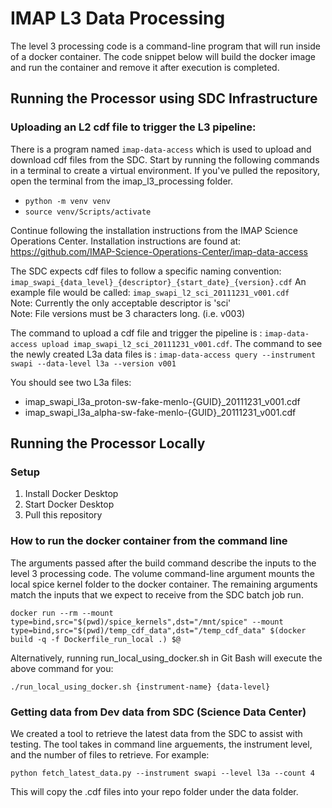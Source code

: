 # IMAP L3 Data Processing

The level 3 processing code is a command-line program that will run inside of a docker container.
The code snippet below will build the docker image and run the container and remove it after execution is completed.

## Running the Processor using SDC Infrastructure

### Uploading an L2 cdf file to trigger the L3 pipeline:

There is a program named `imap-data-access` which is used to upload and download cdf files from the SDC.
Start by running the following commands in a terminal to create a virtual environment. If you've pulled the repository,
open the terminal from the imap_l3_processing folder.

- `python -m venv venv`
- `source venv/Scripts/activate`

Continue following the installation instructions from the IMAP Science Operations Center. Installation instructions are
found at: https://github.com/IMAP-Science-Operations-Center/imap-data-access

The SDC expects cdf files to follow a specific naming
convention: `imap_swapi_{data_level}_{descriptor}_{start_date}_{version}.cdf`
An example file would be called: `imap_swapi_l2_sci_20111231_v001.cdf`<br/>
Note: Currently the only acceptable descriptor is 'sci' <br/>
Note: File versions must be 3 characters long. (i.e. v003)

The command to upload a cdf file and trigger the pipeline
is : `imap-data-access upload imap_swapi_l2_sci_20111231_v001.cdf`.
The command to see the newly created L3a data files
is : `imap-data-access query --instrument swapi --data-level l3a --version v001`

You should see two L3a files:

* imap_swapi_l3a_proton-sw-fake-menlo-{GUID}_20111231_v001.cdf
* imap_swapi_l3a_alpha-sw-fake-menlo-{GUID}_20111231_v001.cdf

## Running the Processor Locally

### Setup

1. Install Docker Desktop
2. Start Docker Desktop
3. Pull this repository

### How to run the docker container from the command line

The arguments passed after the build command describe the inputs to the level 3 processing code.
The volume command-line argument mounts the local spice kernel folder to the docker container.
The remaining arguments match the inputs that we expect to receive from the SDC batch job run.

`docker run --rm --mount type=bind,src="$(pwd)/spice_kernels",dst="/mnt/spice" --mount type=bind,src="$(pwd)/temp_cdf_data",dst="/temp_cdf_data" $(docker build -q -f Dockerfile_run_local .) $@`

Alternatively, running run_local_using_docker.sh in Git Bash will execute the above command for you:

`./run_local_using_docker.sh {instrument-name} {data-level}`

### Getting data from Dev data from SDC (Science Data Center)

We created a tool to retrieve the latest data from the SDC to assist with testing. The tool takes in command line
arguements, the instrument level, and the number of files to retrieve. For example:

`python fetch_latest_data.py --instrument swapi --level l3a --count 4`

This will copy the .cdf files into your repo folder under the data folder. 

